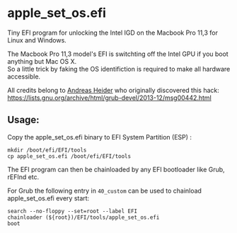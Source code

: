 # apple_set_os.efi
Tiny EFI program for unlocking the Intel IGD on the Macbook Pro 11,3 for Linux and Windows.  

The Macbook Pro 11,3 model's EFI is switchting off the Intel GPU if you boot anything but Mac OS X.  
So a little trick by faking the OS identifiction is required to make all hardware accessible.

All credits belong to [Andreas Heider](https://github.com/ah-) who originally discovered this hack:  
https://lists.gnu.org/archive/html/grub-devel/2013-12/msg00442.html

## Usage:
Copy the apple_set_os.efi binary to EFI System Partition (ESP) :
```
mkdir /boot/efi/EFI/tools
cp apple_set_os.efi /boot/efi/EFI/tools
```

The EFI program can then be chainloaded by any EFI bootloader like Grub, rEFInd etc.

For Grub the following entry in ``40_custom`` can be used to chainload apple_set_os.efi every start:
```
search --no-floppy --set=root --label EFI
chainloader (${root})/EFI/tools/apple_set_os.efi
boot
```

